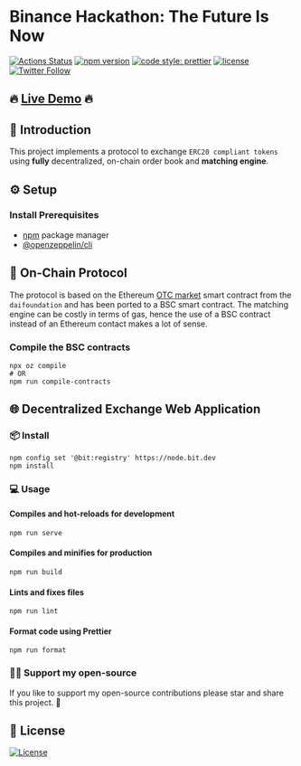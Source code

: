 # Binance Hackathon: The Future Is Now
[![Actions Status](https://github.com/abdelhamidbakhta/defipro-bsc/workflows/defipro-bsc-ci/badge.svg)](https://github.com/abdelhamidbakhta/generator-eip/actions)
[![npm version](https://badge.fury.io/js/defibsc.svg?u)](https://www.npmjs.com/package/defibsc)
[![code style: prettier](https://img.shields.io/badge/code_style-prettier-ff69b4.svg)](https://github.com/prettier/prettier)
[![license](https://img.shields.io/badge/License-Apache%202.0-blue.svg)](https://opensource.org/licenses/Apache-2.0)
[![Twitter Follow](https://img.shields.io/twitter/follow/dimahledba)](https://twitter.com/dimahledba)
## 🔥 [Live Demo](https://defibsc.surge.sh) 🔥

## 🦄 Introduction

This project implements a protocol to exchange `ERC20 compliant tokens` using **fully** decentralized, on-chain order book and **matching engine**.

## ⚙️ Setup

### Install Prerequisites

- [npm](https://www.npmjs.com/) package manager
- [@openzeppelin/cli](https://docs.openzeppelin.com/cli/2.7/)

## 🔗 On-Chain Protocol

The protocol is based on the Ethereum [OTC market](https://github.com/daifoundation/maker-otc) smart contract from the `daifoundation` and has been ported to a BSC smart contract.
The matching engine can be costly in terms of gas, hence the use of a BSC contract instead of an Ethereum contact makes a lot of sense.

### Compile the BSC contracts

```shell
npx oz compile
# OR
npm run compile-contracts
```

## 🌐 Decentralized Exchange Web Application

### 📦 Install

```
npm config set '@bit:registry' https://node.bit.dev
npm install
```

### 💻 Usage

#### Compiles and hot-reloads for development
```
npm run serve
```

#### Compiles and minifies for production
```
npm run build
```

#### Lints and fixes files
```
npm run lint
```

#### Format code using Prettier
```
npm run format
```

### 👏🏻 Support my open-source
If you like to support my open-source contributions please star and share this project. 💫

## 📄 License
[![License](https://img.shields.io/badge/License-Apache%202.0-blue.svg)](https://opensource.org/licenses/Apache-2.0)
